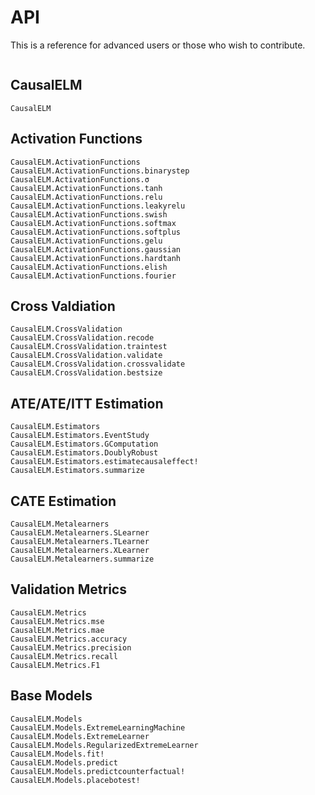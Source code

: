 # API
This is a reference for advanced users or those who wish to contribute.

```@index
```

## CausalELM
```@docs
CausalELM
```

## Activation Functions
```@docs
CausalELM.ActivationFunctions
CausalELM.ActivationFunctions.binarystep
CausalELM.ActivationFunctions.σ
CausalELM.ActivationFunctions.tanh
CausalELM.ActivationFunctions.relu
CausalELM.ActivationFunctions.leakyrelu
CausalELM.ActivationFunctions.swish
CausalELM.ActivationFunctions.softmax
CausalELM.ActivationFunctions.softplus
CausalELM.ActivationFunctions.gelu
CausalELM.ActivationFunctions.gaussian
CausalELM.ActivationFunctions.hardtanh
CausalELM.ActivationFunctions.elish
CausalELM.ActivationFunctions.fourier
```

## Cross Valdiation
```@docs
CausalELM.CrossValidation
CausalELM.CrossValidation.recode
CausalELM.CrossValidation.traintest
CausalELM.CrossValidation.validate
CausalELM.CrossValidation.crossvalidate
CausalELM.CrossValidation.bestsize
```

## ATE/ATE/ITT Estimation
```@docs
CausalELM.Estimators
CausalELM.Estimators.EventStudy
CausalELM.Estimators.GComputation
CausalELM.Estimators.DoublyRobust
CausalELM.Estimators.estimatecausaleffect!
CausalELM.Estimators.summarize
```

## CATE Estimation
```@docs
CausalELM.Metalearners
CausalELM.Metalearners.SLearner
CausalELM.Metalearners.TLearner
CausalELM.Metalearners.XLearner
CausalELM.Metalearners.summarize
```

## Validation Metrics
```@docs
CausalELM.Metrics
CausalELM.Metrics.mse
CausalELM.Metrics.mae
CausalELM.Metrics.accuracy
CausalELM.Metrics.precision
CausalELM.Metrics.recall
CausalELM.Metrics.F1
```

## Base Models
```@docs
CausalELM.Models
CausalELM.Models.ExtremeLearningMachine
CausalELM.Models.ExtremeLearner
CausalELM.Models.RegularizedExtremeLearner
CausalELM.Models.fit!
CausalELM.Models.predict
CausalELM.Models.predictcounterfactual!
CausalELM.Models.placebotest!
```